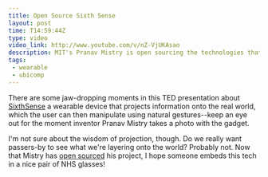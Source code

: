 ```yaml
---
title: Open Source Sixth Sense
layout: post
time: T14:59:44Z
type: video
video_link: http://www.youtube.com/v/nZ-VjUKAsao
description: MIT's Pranav Mistry is open sourcing the technologies that provide a wearable ubicomp sixth sense.
tags:
 - wearable
 - ubicomp
---
```

There are some jaw-dropping moments in this TED presentation about [SixthSense][1] a wearable device that projects information onto the real world, which the user can then manipulate using natural gestures--keep an eye out for the moment inventor Pranav Mistry takes a photo with the gadget.

I'm not sure about the wisdom of projection, though. Do we really want passers-by to see what we're layering onto the world? Probably not. Now that  Mistry has [open sourced][2] his project, I hope someone embeds this tech in a nice pair of <abbr>NHS</abbr> glasses!

[1]:http://www.pranavmistry.com/projects/sixthsense/index.htm
[2]:http://business.rediff.com/slide-show/2009/nov/06/slide-show-1-tech-mit-grad-mistry-to-make-digital-sixthsense-open-source.htm